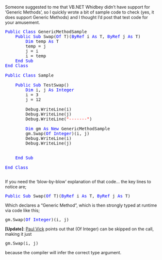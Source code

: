 Someone suggested to me that VB.NET Whidbey didn&#8217;t have support for &#8216;Generic Methods&#8217;, so I quickly wrote a bit of sample code to check (yes, it does support Generic Methods) and I thought I&#8217;d post that test code for your amusement.

<pre><font color="blue" family="Microsoft Sans Serif">Public</font> <font color="blue" family="Microsoft Sans Serif">Class</font> GenericMethodSample
    <font color="blue" family="Microsoft Sans Serif">Public</font> <font color="blue" family="Microsoft Sans Serif">Sub</font> Swap(<font color="blue" family="Microsoft Sans Serif">Of</font> T)(<font color="blue" family="Microsoft Sans Serif">ByRef</font> i <font color="blue" family="Microsoft Sans Serif">As</font> T, <font color="blue" family="Microsoft Sans Serif">ByRef</font> j <font color="blue" family="Microsoft Sans Serif">As</font> T)
        <font color="blue" family="Microsoft Sans Serif">Dim</font> temp <font color="blue" family="Microsoft Sans Serif">As</font> T
        temp = j
        j = i
        i = temp
    <font color="blue" family="Microsoft Sans Serif">End</font> <font color="blue" family="Microsoft Sans Serif">Sub</font>
<font color="blue" family="Microsoft Sans Serif">End</font> <font color="blue" family="Microsoft Sans Serif">Class</font>

<font color="blue" family="Microsoft Sans Serif">Public</font> <font color="blue" family="Microsoft Sans Serif">Class</font> Sample

    <font color="blue" family="Microsoft Sans Serif">Public</font> <font color="blue" family="Microsoft Sans Serif">Sub</font> TestSwap()
        <font color="blue" family="Microsoft Sans Serif">Dim</font> i, j <font color="blue" family="Microsoft Sans Serif">As</font> <font color="blue" family="Microsoft Sans Serif">Integer</font>
        i = 3
        j = 12

        Debug.WriteLine(i)
        Debug.WriteLine(j)
        Debug.WriteLine(<font color="red" family="Microsoft Sans Serif">"-------"</font>)

        <font color="blue" family="Microsoft Sans Serif">Dim</font> gm <font color="blue" family="Microsoft Sans Serif">As</font> <font color="blue" family="Microsoft Sans Serif">New</font> GenericMethodSample
        gm.Swap(<font color="blue" family="Microsoft Sans Serif">Of</font> <font color="blue" family="Microsoft Sans Serif">Integer</font>)(i, j)
        Debug.WriteLine(i)
        Debug.WriteLine(j)


    <font color="blue" family="Microsoft Sans Serif">End</font> <font color="blue" family="Microsoft Sans Serif">Sub</font>

<font color="blue" family="Microsoft Sans Serif">End</font> <font color="blue" family="Microsoft Sans Serif">Class</font>

</pre>

If you need the &#8216;blow-by-blow&#8217; explanation of that code&#8230; the key lines to notice are;

<pre><font color="blue" family="Microsoft Sans Serif">Public</font> <font color="blue" family="Microsoft Sans Serif">Sub</font> Swap(<font color="blue" family="Microsoft Sans Serif">Of</font> T)(<font color="blue" family="Microsoft Sans Serif">ByRef</font> i <font color="blue" family="Microsoft Sans Serif">As</font> T, <font color="blue" family="Microsoft Sans Serif">ByRef</font> j <font color="blue" family="Microsoft Sans Serif">As</font> T)
</pre>

Which declares a &#8220;Generic Method&#8221;, which is then strongly typed at runtime via code like this; 

<pre>gm.Swap(<font color="blue" family="Microsoft Sans Serif">Of</font> <font color="blue" family="Microsoft Sans Serif">Integer</font>)(i, j)
</pre>

**[Update]**: [Paul Vick](http://www.panopticoncentral.net/) points out that (Of Integer) can be skipped on the call, making it just 

<pre>gm.Swap(i, j)
</pre>

because the compiler will infer the correct type argument.